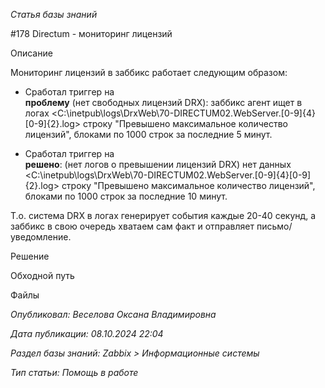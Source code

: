 _Статья базы знаний_

#178 Directum - мониторинг лицензий

Описание

Мониторинг лицензий в заббикс работает следующим образом:

- Сработал триггер на  
    **проблему** (нет свободных лицензий DRX): заббикс агент ищет в логах <C:\inetpub\logs\DrxWeb\70-DIRECTUM02.WebServer.[0-9]{4}[0-9]{2}.log> строку "Превышено максимальное количество лицензий", блоками по 1000 строк за последние 5 минут.

- Сработал триггер на  
    **решено**: (нет логов о превышении лицензий DRX) нет данных <C:\inetpub\logs\DrxWeb\70-DIRECTUM02.WebServer.[0-9]{4}[0-9]{2}.log> строку "Превышено максимальное количество лицензий", блоками по 1000 строк за последние 10 минут.

Т.о. система DRX в логах генерирует события каждые 20-40 секунд, а заббикс в свою очередь хватаем сам факт и отправляет письмо/уведомление.

Решение

Обходной путь

Файлы

_Опубликовал: Веселова Оксана Владимировна_

_Дата публикации: 08.10.2024 22:04_

_Раздел базы знаний: Zabbix > Информационные системы_

_Тип статьи: Помощь в работе_